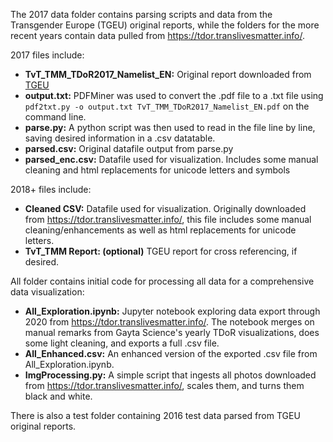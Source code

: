 The 2017 data folder contains parsing scripts and data from the Transgender Europe (TGEU) original reports, while the folders for the more recent years contain data pulled from https://tdor.translivesmatter.info/.

2017 files include:
* **TvT_TMM_TDoR2017_Namelist_EN:** Original report downloaded from [TGEU](http://transrespect.org/en/trans-murder-monitoring/tmm-resources/)
* **output.txt:** PDFMiner was used to convert the .pdf file to a .txt file using ```pdf2txt.py -o output.txt TvT_TMM_TDoR2017_Namelist_EN.pdf``` on the command line.
* **parse.py:** A python script was then used to read in the file line by line, saving desired information in a .csv datatable. 
* **parsed.csv:** Original datafile output from parse.py
* **parsed_enc.csv:** Datafile used for visualization. Includes some manual cleaning and html replacements for unicode letters and symbols

2018+ files include:
* **Cleaned CSV:** Datafile used for visualization. Originally downloaded from https://tdor.translivesmatter.info/, this file includes some manual cleaning/enhancements as well as html replacements for unicode letters.
* **TvT_TMM Report: (optional)** TGEU report for cross referencing, if desired.

All folder contains initial code for processing all data for a comprehensive data visualization:
* **All_Exploration.ipynb:** Jupyter notebook exploring data export through 2020 from https://tdor.translivesmatter.info/. The notebook merges on manual remarks from Gayta Science's yearly TDoR visualizations, does some light cleaning, and exports a full .csv file.
* **All_Enhanced.csv:** An enhanced version of the exported .csv file from All_Exploration.ipynb.
* **ImgProcessing.py:** A simple script that ingests all photos downloaded from https://tdor.translivesmatter.info/, scales them, and turns them black and white. 

There is also a test folder containing 2016 test data parsed from TGEU original reports. 
